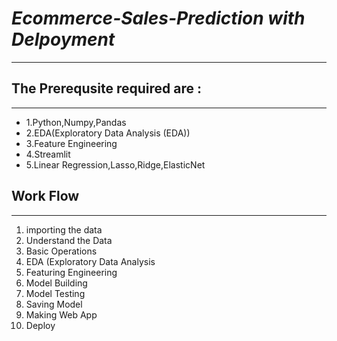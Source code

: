 # ***Ecommerce-Sales-Prediction with Delpoyment***
-------------------------------------------------
## The Prerequsite required are :
----------------------------------
- 1.Python,Numpy,Pandas
- 2.EDA(Exploratory Data Analysis (EDA))
- 3.Feature Engineering
- 4.Streamlit
- 5.Linear Regression,Lasso,Ridge,ElasticNet 



## **Work Flow** 
-------------
1. importing the data 
2. Understand the Data
3. Basic Operations
4. EDA (Exploratory Data Analysis
5. Featuring Engineering
6. Model Building
7. Model Testing 
8. Saving Model
9. Making Web App
10. Deploy
